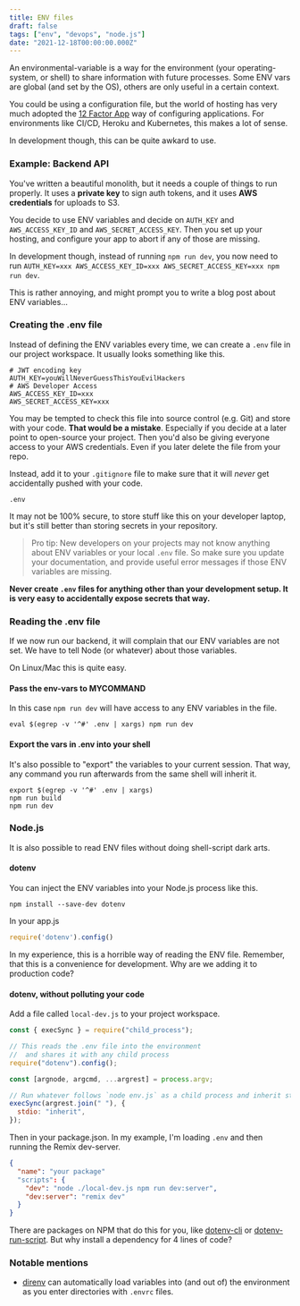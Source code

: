 ```yaml
---
title: ENV files
draft: false
tags: ["env", "devops", "node.js"]
date: "2021-12-18T00:00:00.000Z"
---
```

An environmental-variable is a way for the environment (your operating-system, or shell) to share information with future processes. Some ENV vars are global (and set by the OS), others are only useful in a certain context.

You could be using a configuration file, but the world of hosting has very much adopted the [12 Factor App](https://12factor.net) way of configuring applications. For environments like CI/CD, Heroku and Kubernetes, this makes a lot of sense.

In development though, this can be quite awkard to use.

### Example: Backend API
You've written a beautiful monolith, but it needs a couple of things to run properly. It uses a **private key** to sign auth tokens, and it uses **AWS credentials** for uploads to S3.

You decide to use ENV variables and decide on `AUTH_KEY` and `AWS_ACCESS_KEY_ID` and `AWS_SECRET_ACCESS_KEY`. Then you set up your hosting, and configure your app to abort if any of those are missing.

In development though, instead of running `npm run dev`, you now need to run `AUTH_KEY=xxx AWS_ACCESS_KEY_ID=xxx AWS_SECRET_ACCESS_KEY=xxx npm run dev`.

This is rather annoying, and might prompt you to write a blog post about ENV variables...

### Creating the .env file
Instead of defining the ENV variables every time, we can create a `.env` file in our project workspace. It usually looks something like this.

```
# JWT encoding key
AUTH_KEY=youWillNeverGuessThisYouEvilHackers
# AWS Developer Access
AWS_ACCESS_KEY_ID=xxx
AWS_SECRET_ACCESS_KEY=xxx
```

You may be tempted to check this file into source control (e.g. Git) and store with your code. **That would be a mistake**. Especially if you decide at a later point to open-source your project. Then you'd also be giving everyone access to your AWS credentials. Even if you later delete the file from your repo.

Instead, add it to your `.gitignore` file to make sure that it will _never_ get accidentally pushed with your code.

```
.env
```

It may not be 100% secure, to store stuff like this on your developer laptop, but it's still better than storing secrets in your repository.

> Pro tip: New developers on your projects may not know anything about ENV variables or your local `.env` file. So make sure you update your documentation, and provide useful error messages if those ENV variables are missing.

**Never create `.env` files for anything other than your development setup. It is very easy to accidentally expose secrets that way.**

### Reading the .env file
If we now run our backend, it will complain that our ENV variables are not set. We have to tell Node (or whatever) about those variables.

On Linux/Mac this is quite easy.

#### Pass the env-vars to MYCOMMAND
In this case `npm run dev` will have access to any ENV variables in the file.
```
eval $(egrep -v '^#' .env | xargs) npm run dev

```

#### Export the vars in .env into your shell
It's also possible to "export" the variables to your current session. That way, any command you run afterwards from the same shell will inherit it.

```
export $(egrep -v '^#' .env | xargs)
npm run build
npm run dev
```

### Node.js
It is also possible to read ENV files without doing shell-script dark arts.

#### dotenv
You can inject the ENV variables into your Node.js process like this.

```
npm install --save-dev dotenv
```

In your app.js
```js
require('dotenv').config()
```

In my experience, this is a horrible way of reading the ENV file. Remember, that this is a convenience for development. Why are we adding it to production code?

#### dotenv, without polluting your code

Add a file called `local-dev.js` to your project workspace.
```js
const { execSync } = require("child_process");

// This reads the .env file into the environment
//  and shares it with any child process
require("dotenv").config();

const [argnode, argcmd, ...argrest] = process.argv;

// Run whatever follows `node env.js` as a child process and inherit stdin/stdout/etc
execSync(argrest.join(" "), {
  stdio: "inherit",
});

```

Then in your package.json. In my example, I'm loading `.env` and then running the Remix dev-server.

```json
{
  "name": "your package"
  "scripts": {
    "dev": "node ./local-dev.js npm run dev:server",
	"dev:server": "remix dev"
  }
}
```

There are packages on NPM that do this for you, like [dotenv-cli](https://www.npmjs.com/package/dotenv-cli) or [dotenv-run-script](https://www.npmjs.com/package/dotenv-run-script). But why install a dependency for 4 lines of code?

### Notable mentions

- [direnv](https://direnv.net) can automatically load variables into (and out of) the environment as you enter directories with `.envrc` files.
